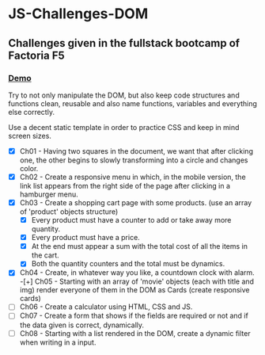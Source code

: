 # JS-Challenges-DOM

## Challenges given in the fullstack bootcamp of Factoria F5

### <a href='https://jaumevibu.github.io/JS-Challenges-DOM/'>Demo</a>

Try to not only manipulate the DOM, but also keep code structures and functions clean, reusable and also name functions, variables and everything else correctly.

Use a decent static template in order to practice CSS and keep in mind screen sizes.

-[x] Ch01 - Having two squares in the document, we want that after clicking one, the other begins to slowly transforming into a circle and changes color.  
-[x] Ch02 - Create a responsive menu in which, in the mobile version, the link list appears from the right side of the page after clicking in a hamburger menu.  
-[x] Ch03 - Create a shopping cart page with some products. (use an array of 'product' objects structure)  
  -[x] Every product must have a counter to add or take away more quantity.  
  -[x] Every product must have a price.  
  -[x] At the end must appear a sum with the total cost of all the items in the cart.  
  -[x] Both the quantity counters and the total must be dynamics.  
-[x] Ch04 - Create, in whatever way you like, a countdown clock with alarm.  
-[+] Ch05 - Starting with an array of 'movie' objects (each with title<string> and img<string>) render everyone of them in the DOM as Cards (create responsive cards)  
-[ ] Ch06 - Create a calculator using HTML, CSS and JS.  
-[ ] Ch07 - Create a form that shows if the fields are required or not and if the data given is correct, dynamically.  
-[ ] Ch08 - Starting with a list rendered in the DOM, create a dynamic filter when writing in a input.  